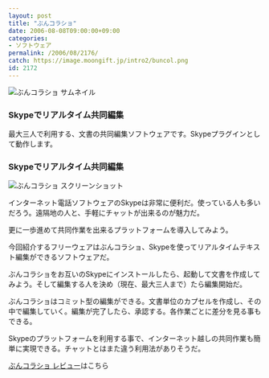 ```yaml
---
layout: post
title: "ぶんコラショ"
date: 2006-08-08T09:00:00+09:00
categories:
- ソフトウェア
permalink: /2006/08/2176/
catch: https://image.moongift.jp/intro2/buncol.png
id: 2172
---
```

 ![ぶんコラショ サムネイル](https://image.moongift.jp/intro2/buncol.t.png "ぶんコラショ サムネイル")
  

### Skypeでリアルタイム共同編集
  
最大三人で利用する、文書の共同編集ソフトウェアです。Skypeプラグインとして動作します。  
<!--more-->  

### Skypeでリアルタイム共同編集
  

![ぶんコラショ スクリーンショット](https://image.moongift.jp/intro2/buncol.png "ぶんコラショ スクリーンショット")

  

インターネット電話ソフトウェアのSkypeは非常に便利だ。使っている人も多いだろう。遠隔地の人と、手軽にチャットが出来るのが魅力だ。

  

更に一歩進めて共同作業を出来るプラットフォームを導入してみよう。

  

今回紹介するフリーウェアはぶんコラショ、Skypeを使ってリアルタイムテキスト編集ができるソフトウェアだ。

  

ぶんコラショをお互いのSkypeにインストールしたら、起動して文書を作成してみよう。そして編集する人を決め（現在、最大三人まで）たら編集開始だ。

  

ぶんコラショはコミット型の編集ができる。文書単位のカプセルを作成し、その中で編集していく。編集が完了したら、承認する。各作業ごとに差分を見る事もできる。

  

Skypeのプラットフォームを利用する事で、インターネット越しの共同作業も簡単に実現できる。チャットとはまた違う利用法がありそうだ。

  

[ぶんコラショ レビュー](http://fw.moongift.jp/review/i-2185.html)はこちら

